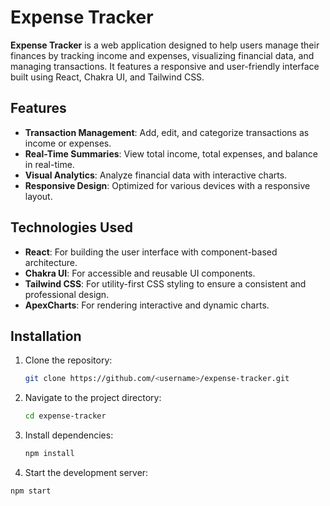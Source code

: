 # Expense Tracker

**Expense Tracker** is a web application designed to help users manage their finances by tracking income and expenses, visualizing financial data, and managing transactions. It features a responsive and user-friendly interface built using React, Chakra UI, and Tailwind CSS.

## Features

- **Transaction Management**: Add, edit, and categorize transactions as income or expenses.
- **Real-Time Summaries**: View total income, total expenses, and balance in real-time.
- **Visual Analytics**: Analyze financial data with interactive charts.
- **Responsive Design**: Optimized for various devices with a responsive layout.

## Technologies Used

- **React**: For building the user interface with component-based architecture.
- **Chakra UI**: For accessible and reusable UI components.
- **Tailwind CSS**: For utility-first CSS styling to ensure a consistent and professional design.
- **ApexCharts**: For rendering interactive and dynamic charts.

## Installation

1. Clone the repository:
   ```bash
   git clone https://github.com/<username>/expense-tracker.git
   
2. Navigate to the project directory:
   ```bash
   cd expense-tracker

3. Install dependencies:
   ```bash
   npm install

4. Start the development server:
  ```bash
  npm start

